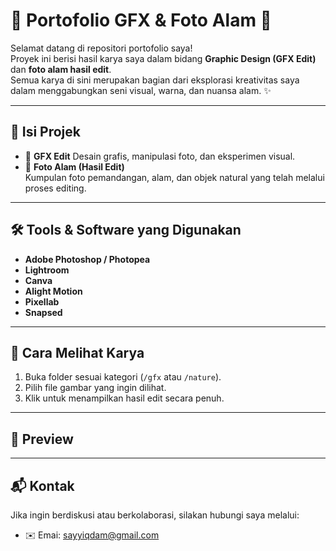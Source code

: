 # 🌿 Portofolio GFX & Foto Alam 🌄

Selamat datang di repositori portofolio saya!  
Proyek ini berisi hasil karya saya dalam bidang **Graphic Design (GFX Edit)** dan **foto alam hasil edit**.  
Semua karya di sini merupakan bagian dari eksplorasi kreativitas saya dalam menggabungkan seni visual, warna, dan nuansa alam. ✨  

---

## 📂 Isi Projek
- 🎨 **GFX Edit** 
  Desain grafis, manipulasi foto, dan eksperimen visual.  
- 🌲 **Foto Alam (Hasil Edit)**  
  Kumpulan foto pemandangan, alam, dan objek natural yang telah melalui proses editing.

---

## 🛠️ Tools & Software yang Digunakan
- **Adobe Photoshop / Photopea**
- **Lightroom**
- **Canva**
- **Alight Motion**
- **Pixellab**
- **Snapsed**

---

## 🚀 Cara Melihat Karya
1. Buka folder sesuai kategori (`/gfx` atau `/nature`).
2. Pilih file gambar yang ingin dilihat.
3. Klik untuk menampilkan hasil edit secara penuh.

---

## 📸 Preview


---

## 📬 Kontak
Jika ingin berdiskusi atau berkolaborasi, silakan hubungi saya melalui:  
- ✉️ Emai: sayyiqdam@gmail.com

